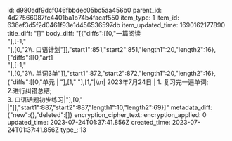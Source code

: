 id: d980adf9dcf046fbbdec05bc5aa456b0
parent_id: 4d27566087fc4401ba1b74b4facaf550
item_type: 1
item_id: 636ef3d5f2d0461f93e1d456536597db
item_updated_time: 1690162177890
title_diff: "[]"
body_diff: "[{\"diffs\":[[0,\"一篇阅读<br>\"],[-1,\"<br>\"],[0,\"2\\\\. 口语计划\"]],\"start1\":851,\"start2\":851,\"length1\":20,\"length2\":16},{\"diffs\":[[0,\"art1<br>\"],[-1,\"<br>\"],[0,\"3\\\\. 单词3单\"]],\"start1\":872,\"start2\":872,\"length1\":20,\"length2\":16},{\"diffs\":[[0,\"单元 |    \"],[1,\" \"],[1,\"|\\\n| 2023年7月24日 | 1. 复习完一遍单词;<br>2.进行纠错总结;<br> 3. 口语话题初步练习|\"],[0,\" |\"]],\"start1\":887,\"start2\":887,\"length1\":10,\"length2\":69}]"
metadata_diff: {"new":{},"deleted":[]}
encryption_cipher_text: 
encryption_applied: 0
updated_time: 2023-07-24T01:37:41.856Z
created_time: 2023-07-24T01:37:41.856Z
type_: 13